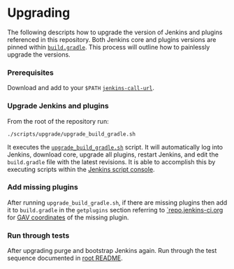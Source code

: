 # Upgrading

The following descripts how to upgrade the version of Jenkins and plugins
referenced in this repository.  Both Jenkins core and plugins versions are
pinned within [`build.gradle`](../../build.gradle).  This process will outline
how to painlessly upgrade the versions.

### Prerequisites

Download and add to your `$PATH` [`jenkins-call-url`][1].

### Upgrade Jenkins and plugins

From the root of the repository run:

    ./scripts/upgrade/upgrade_build_gradle.sh

It executes the [`upgrade_build_gradle.sh`](upgrade_build_gradle.sh) script.  It
will automatically log into Jenkins, download core, upgrade all plugins, restart
Jenkins, and edit the `build.gradle` file with the latest revisions.  It is able
to accomplish this by executing scripts within the [Jenkins script console][2].

### Add missing plugins

After running `upgrade_build_gradle.sh`, if there are missing plugins then add
it to `build.gradle` in the `getplugins` section referring to
[`repo.jenkins-ci.org][3] for [GAV coordinates][4] of the missing plugin.

### Run through tests

After upgrading purge and bootstrap Jenkins again.  Run through the test
sequence documented in [root README](../../README.md).

[1]: https://github.com/samrocketman/home/blob/d88bbc190f6d4abad9157aacd614cae38b2e8254/bin/jenkins-call-url
[2]: https://wiki.jenkins-ci.org/display/JENKINS/Jenkins+Script+Console
[3]: https://repo.jenkins-ci.org/
[4]: https://maven.apache.org/pom.html#Maven_Coordinates
